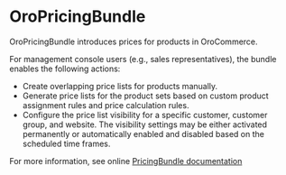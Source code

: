 # OroPricingBundle

OroPricingBundle introduces prices for products in OroCommerce.

For management console users (e.g., sales representatives), the bundle enables the following actions:

* Create overlapping price lists for products manually.
* Generate price lists for the product sets based on custom product assignment rules and price calculation rules.
* Configure the price list visibility for a specific customer, customer group, and website. The visibility settings may be either activated permanently or automatically enabled and disabled based on the scheduled time frames.

For more information, see online [PricingBundle documentation](https://doc.oroinc.com/bundles/commerce/PricingBundle/)